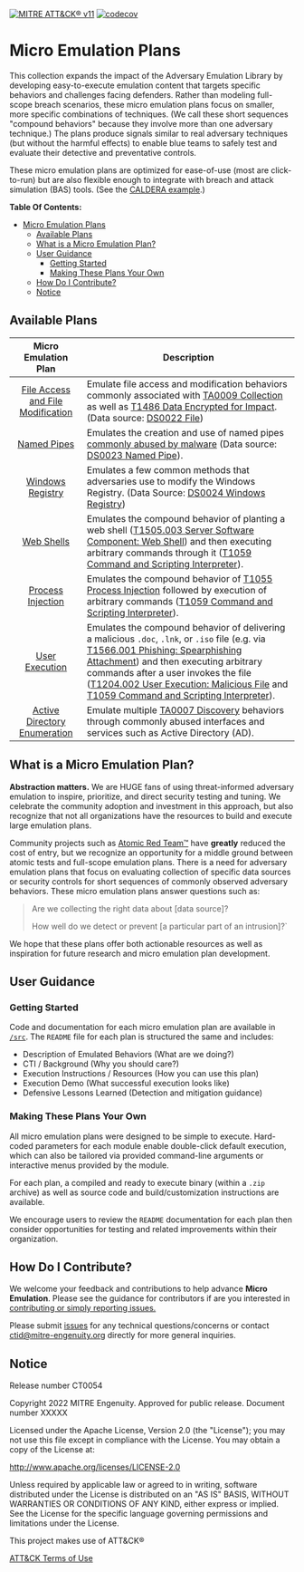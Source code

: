 [![MITRE ATT&CK® v11](https://img.shields.io/badge/MITRE%20ATT%26CK®-v11-red)](https://attack.mitre.org/versions/v11/)
[![codecov](https://codecov.io/gh/center-for-threat-informed-defense/project-template/branch/main/graph/badge.svg?token=ygDiymg8y3)](https://codecov.io/gh/center-for-threat-informed-defense/project-template)

# Micro Emulation Plans

This collection expands the impact of the Adversary Emulation
Library
by developing easy-to-execute emulation content that targets specific behaviors
and challenges facing defenders. Rather than modeling full-scope breach
scenarios, these micro emulation plans focus on smaller, more specific
combinations of techniques. (We call these short sequences "compound behaviors"
because they involve more than one adversary technique.) The plans produce
signals similar to real adversary techniques (but without the harmful effects)
to enable blue teams to safely test and evaluate their detective and
preventative controls.

These micro emulation plans are optimized for ease-of-use (most are
click-to-run) but are also flexible enough to integrate with breach and attack
simulation (BAS) tools. (See the [CALDERA example](/caldera-integration/).)

**Table Of Contents:**

- [Micro Emulation Plans](#micro-emulation-plans)
  - [Available Plans](#available-plans)
  - [What is a Micro Emulation Plan?](#what-is-a-micro-emulation-plan)
  - [User Guidance](#user-guidance)
    - [Getting Started](#getting-started)
    - [Making These Plans Your Own](#making-these-plans-your-own)
  - [How Do I Contribute?](#how-do-i-contribute)
  - [Notice](#notice)

## Available Plans

|                  Micro Emulation Plan                  | Description                                                                                                                                                                                                                                                                                                                                                                                                                                                   |
| :----------------------------------------------------: | ------------------------------------------------------------------------------------------------------------------------------------------------------------------------------------------------------------------------------------------------------------------------------------------------------------------------------------------------------------------------------------------------------------------------------------------------------------- |
| [File Access and File Modification](/src/file_access/) | Emulate file access and modification behaviors commonly associated with [TA0009 Collection](https://attack.mitre.org/tactics/TA0009/) as well as [T1486 Data Encrypted for Impact](https://attack.mitre.org/techniques/T1486/). (Data source: [DS0022 File](https://attack.mitre.org/datasources/DS0022/))                                                                                                                                                    |
|            [Named Pipes](/src/named_pipes/)            | Emulates the creation and use of named pipes [commonly abused by malware](https://labs.withsecure.com/blog/detecting-cobalt-strike-default-modules-via-named-pipe-analysis/) (Data source: [DS0023 Named Pipe](https://attack.mitre.org/datasources/DS0023/)).                                                                                                                                                                                                |
|       [Windows Registry](/src/windows_registry/)       | Emulates a few common methods that adversaries use to modify the Windows Registry. (Data Source: [DS0024 Windows Registry](https://attack.mitre.org/datasources/DS0024/))                                                                                                                                                                                                                                                                                     |
|              [Web Shells](/src/webshell/)              | Emulates the compound behavior of planting a web shell ([T1505.003 Server Software Component: Web Shell](https://attack.mitre.org/techniques/T1505/003/)) and then executing arbitrary commands through it ([T1059 Command and Scripting Interpreter](https://attack.mitre.org/techniques/T1059/)).                                                                                                                                                           |
|      [Process Injection](/src/process_injection/)      | Emulates the compound behavior of [T1055 Process Injection](https://attack.mitre.org/techniques/T1055/) followed by execution of arbitrary commands ([T1059 Command and Scripting Interpreter](https://attack.mitre.org/techniques/T1059/)).                                                                                                                                                                                                                  |
|         [User Execution](/src/user_execution/)         | Emulates the compound behavior of delivering a malicious `.doc`, `.lnk`, or `.iso` file (e.g. via [T1566.001 Phishing: Spearphishing Attachment](https://attack.mitre.org/techniques/T1566/001/)) and then executing arbitrary commands after a user invokes the file ([T1204.002 User Execution: Malicious File](https://attack.mitre.org/techniques/T1204/002/) and [T1059 Command and Scripting Interpreter](https://attack.mitre.org/techniques/T1059/)). |
|     [Active Directory Enumeration](/src/ad_enum/)      | Emulate multiple [TA0007 Discovery](https://attack.mitre.org/tactics/TA0007/) behaviors through commonly abused interfaces and services such as Active Directory (AD).                                                                                                                                                                                                                                                                                        |

## What is a Micro Emulation Plan?

**Abstraction matters.** We are HUGE fans of using threat-informed adversary
emulation to inspire, prioritize, and direct security testing and tuning. We
celebrate the community adoption and investment in this approach, but also
recognize that not all organizations have the resources to build and execute
large emulation plans.

Community projects such as [Atomic Red
Team™](https://github.com/redcanaryco/atomic-red-team) have **greatly** reduced
the cost of entry, but we recognize an opportunity for a middle ground between
atomic tests and full-scope emulation plans. There is a need for adversary
emulation plans that focus on evaluating collection of specific data sources or
security controls for short sequences of commonly observed adversary behaviors.
These micro emulation plans answer questions such as:

> Are we collecting the right data about [data source]?
>
> How well do we detect or prevent [a particular part of an intrusion]?`

We hope that these plans offer both actionable resources as well as inspiration
for future research and micro emulation plan development.

## User Guidance

### Getting Started

Code and documentation for each micro emulation plan are available in
[`/src`](/src). The `README` file for each plan is structured the same and
includes:

- Description of Emulated Behaviors (What are we doing?)
- CTI / Background (Why you should care?)
- Execution Instructions / Resources (How you can use this plan)
- Execution Demo (What successful execution looks like)
- Defensive Lessons Learned (Detection and mitigation guidance)

### Making These Plans Your Own

All micro emulation plans were designed to be simple to execute. Hard-coded
parameters for each module enable double-click default execution, which can also
be tailored via provided command-line arguments or interactive menus provided by
the module.

For each plan, a compiled and ready to execute binary (within a `.zip` archive)
as well as source code and build/customization instructions are available.

We encourage users to review the `README` documentation for each plan then
consider opportunities for testing and related improvements within their
organization.

## How Do I Contribute?

We welcome your feedback and contributions to help advance **Micro Emulation**.
Please see the guidance for contributors if are you interested in [contributing
or simply reporting issues.](/CONTRIBUTING.md)

Please submit
[issues](https://github.com/center-for-threat-informed-defense/micro-emulation-plans/issues)
for any technical questions/concerns or contact ctid@mitre-engenuity.org
directly for more general inquiries.

## Notice

Release number CT0054

Copyright 2022 MITRE Engenuity. Approved for public release. Document number
XXXXX

Licensed under the Apache License, Version 2.0 (the "License"); you may not use
this file except in compliance with the License. You may obtain a copy of the
License at:

http://www.apache.org/licenses/LICENSE-2.0

Unless required by applicable law or agreed to in writing, software distributed
under the License is distributed on an "AS IS" BASIS, WITHOUT WARRANTIES OR
CONDITIONS OF ANY KIND, either express or implied. See the License for the
specific language governing permissions and limitations under the License.

This project makes use of ATT&CK®

[ATT&CK Terms of Use](https://attack.mitre.org/resources/terms-of-use/)
